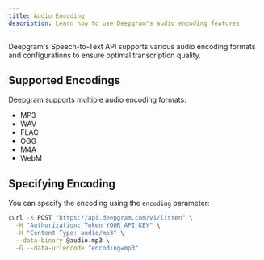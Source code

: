 ```yaml
---
title: Audio Encoding
description: Learn how to use Deepgram's audio encoding features
---
```


Deepgram's Speech-to-Text API supports various audio encoding formats and configurations to ensure optimal transcription quality.

## Supported Encodings

Deepgram supports multiple audio encoding formats:

- MP3
- WAV
- FLAC
- OGG
- M4A
- WebM

## Specifying Encoding

You can specify the encoding using the `encoding` parameter:

```bash
curl -X POST "https://api.deepgram.com/v1/listen" \
  -H "Authorization: Token YOUR_API_KEY" \
  -H "Content-Type: audio/mp3" \
  --data-binary @audio.mp3 \
  -G --data-urlencode "encoding=mp3"
```
